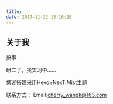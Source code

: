 ```yaml
---
title: 
date: 2017-11-22 15:16:20
---
```


## 关于我

~~搞事~~

研二了，找实习中……




博客搭建采用Hexo+NexT.Mist主题

联系方式：
Email:cherry_wangk@163.com
